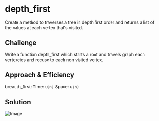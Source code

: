 # depth_first
Create a method to traverses a tree in depth first order and returns a list of the values at each vertex that's visited. 
## Challenge
Write a function depth_first which starts a root and travels graph each vertexcies and recuse to each non visited vertex. 
## Approach & Efficiency
breadth_first: Time: `O(n)`   Space: `O(n)`

## Solution
![Image](./assets/depth_first.jpg)